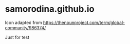 # samorodina.github.io

Icon adapted from https://thenounproject.com/term/global-community/986374/

Just for test
